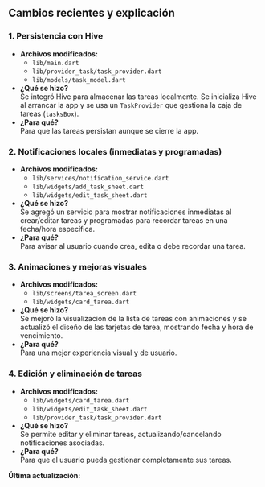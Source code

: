 ## Cambios recientes y explicación

### 1. Persistencia con Hive
- **Archivos modificados:**  
  - `lib/main.dart`  
  - `lib/provider_task/task_provider.dart`  
  - `lib/models/task_model.dart`  
- **¿Qué se hizo?**  
  Se integró Hive para almacenar las tareas localmente. Se inicializa Hive al arrancar la app y se usa un `TaskProvider` que gestiona la caja de tareas (`tasksBox`).  
- **¿Para qué?**  
  Para que las tareas persistan aunque se cierre la app.

### 2. Notificaciones locales (inmediatas y programadas)
- **Archivos modificados:**  
  - `lib/services/notification_service.dart`  
  - `lib/widgets/add_task_sheet.dart`  
  - `lib/widgets/edit_task_sheet.dart`  
- **¿Qué se hizo?**  
  Se agregó un servicio para mostrar notificaciones inmediatas al crear/editar tareas y programadas para recordar tareas en una fecha/hora específica.  
- **¿Para qué?**  
  Para avisar al usuario cuando crea, edita o debe recordar una tarea.

### 3. Animaciones y mejoras visuales
- **Archivos modificados:**  
  - `lib/screens/tarea_screen.dart`  
  - `lib/widgets/card_tarea.dart`  
- **¿Qué se hizo?**  
  Se mejoró la visualización de la lista de tareas con animaciones y se actualizó el diseño de las tarjetas de tarea, mostrando fecha y hora de vencimiento.  
- **¿Para qué?**  
  Para una mejor experiencia visual y de usuario.

### 4. Edición y eliminación de tareas
- **Archivos modificados:**  
  - `lib/widgets/card_tarea.dart`  
  - `lib/widgets/edit_task_sheet.dart`  
  - `lib/provider_task/task_provider.dart`  
- **¿Qué se hizo?**  
  Se permite editar y eliminar tareas, actualizando/cancelando notificaciones asociadas.  
- **¿Para qué?**  
  Para que el usuario pueda gestionar completamente sus tareas.

**Última actualización:**